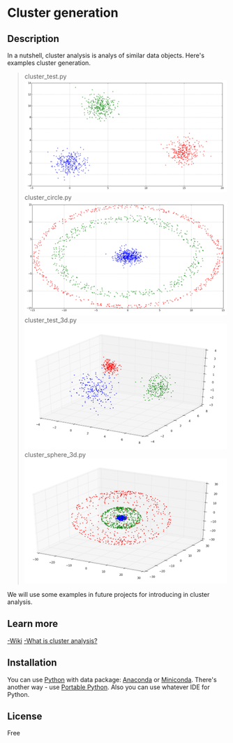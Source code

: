 # Cluster generation

## Description
In a nutshell, cluster analysis is analys of similar data objects. Here's examples cluster generation.
>cluster_test.py
![cluster_test.py](images/cluster_test.png)
>cluster_circle.py
![cluster_circle.py](images/cluster_circle.png)
>cluster_test_3d.py
![cluster_test_3d.py](images/cluster_test_3d.png)
>cluster_sphere_3d.py
![cluster_sphere_3d.py](images/cluster_sphere_3d.png)

We will use some examples in future projects for introducing in cluster analysis.

## Learn more

[-Wiki](https://en.wikipedia.org/wiki/Cluster_analysis)
[-What is cluster analysis?](https://en.wikipedia.org/wiki/Cluster_analysis)

## Installation

You can use [Python](https://www.python.org/) with data package: [Anaconda](https://www.anaconda.com/) or [Miniconda](https://conda.io/miniconda).
There's another way - use [Portable Python](http://portablepython.com/). Also you can use whatever IDE for Python.

## License

Free
